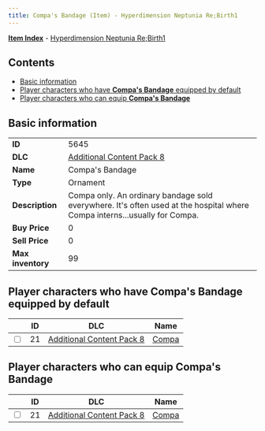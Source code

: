 ```yaml
---
title: Compa's Bandage (Item) - Hyperdimension Neptunia Re;Birth1
---
```


[**Item Index**](/neptunia/rb1/item/index.html) - [Hyperdimension Neptunia Re;Birth1](/neptunia/rb1)

## Contents

- [Basic information](#basic-information)
- [Player characters who have **Compa's Bandage** equipped by default](#player-characters-who-have-compas-bandage-equipped-by-default)
- [Player characters who can equip **Compa's Bandage**](#player-characters-who-can-equip-compas-bandage)

## Basic information

|   |   |
| -- | -- |
| **ID** | 5645 |
| **DLC** | [Additional Content Pack 8](/neptunia/rb1/dlc/17-pack8.html) |
| **Name** | Compa's Bandage |
| **Type** | Ornament |
| **Description** | Compa only. An ordinary bandage sold everywhere. It's often used at the hospital where Compa interns...usually for Compa. |
| **Buy Price** | 0 |
| **Sell Price** | 0 |
| **Max inventory** | 99 |


## Player characters who have **Compa's Bandage** equipped by default

|    | ID | DLC | Name |
| -- | -- | --- | ---- |
| <input type="checkbox" id="rb1-player-17-21" class="trackbox" /> | 21 | [Additional Content Pack 8](/neptunia/rb1/dlc/17-pack8.html) | [Compa](/neptunia/rb1/player/17-21-compa.html) |


## Player characters who can equip **Compa's Bandage**

|    | ID | DLC | Name |
| -- | -- | --- | ---- |
| <input type="checkbox" id="rb1-player-17-21" class="trackbox" /> | 21 | [Additional Content Pack 8](/neptunia/rb1/dlc/17-pack8.html) | [Compa](/neptunia/rb1/player/17-21-compa.html) |
